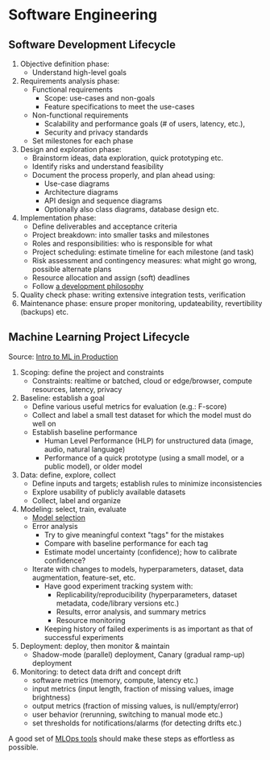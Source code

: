 # Software Engineering

## Software Development Lifecycle

1. Objective definition phase:
   - Understand high-level goals
1. Requirements analysis phase:
   - Functional requirements
     - Scope: use-cases and non-goals
     - Feature specifications to meet the use-cases
   - Non-functional requirements
     - Scalability and performance goals (# of users, latency, etc.),
     - Security and privacy standards
   - Set milestones for each phase
1. Design and exploration phase:
   - Brainstorm ideas, data exploration, quick prototyping etc.
   - Identify risks and understand feasibility
   - Document the process properly, and plan ahead using:
     - Use-case diagrams
     - Architecture diagrams
     - API design and sequence diagrams
     - Optionally also class diagrams, database design etc.
1. Implementation phase:
   - Define deliverables and acceptance criteria
   - Project breakdown: into smaller tasks and milestones
   - Roles and responsibilities: who is responsible for what
   - Project scheduling: estimate timeline for each milestone (and task)
   - Risk assessment and contingency measures: what might go wrong, possible alternate plans
   - Resource allocation and assign (soft) deadlines
   - Follow [a development philosophy][sw-dev-phils]
1. Quality check phase: writing extensive integration tests, verification
1. Maintenance phase: ensure proper monitoring, updateability, revertibility (backups) etc.

[sw-dev-phils]: https://en.wikipedia.org/wiki/List_of_software_development_philosophies

## Machine Learning Project Lifecycle

Source: [Intro to ML in Production](https://www.coursera.org/learn/introduction-to-machine-learning-in-production)

1. Scoping: define the project and constraints
   - Constraints: realtime or batched, cloud or edge/browser, compute resources, latency, privacy
1. Baseline: establish a goal
   - Define various useful metrics for evaluation (e.g.: F-score)
   - Collect and label a small test dataset for which the model must do well on
   - Establish baseline performance
     - Human Level Performance (HLP) for unstructured data (image, audio, natural language)
     - Performance of a quick prototype (using a small model, or a public model), or older model
1. Data: define, explore, collect
   - Define inputs and targets; establish rules to minimize inconsistencies
   - Explore usability of publicly available datasets
   - Collect, label and organize
1. Modeling: select, train, evaluate
   - [Model selection](./ml-concepts.md#model-selection)
   - Error analysis
     - Try to give meaningful context "tags" for the mistakes
     - Compare with baseline performance for each tag
     - Estimate model uncertainty (confidence); how to calibrate confidence?
   - Iterate with changes to models, hyperparameters, dataset, data augmentation, feature-set, etc.
     - Have good experiment tracking system with:
       - Replicability/reproducibility (hyperparameters, dataset metadata, code/library versions etc.)
       - Results, error analysis, and summary metrics
       - Resource monitoring
     - Keeping history of failed experiments is as important as that of successful experiments
1. Deployment: deploy, then monitor & maintain
   - Shadow-mode (parallel) deployment, Canary (gradual ramp-up) deployment
1. Monitoring: to detect data drift and concept drift
   - software metrics (memory, compute, latency etc.)
   - input metrics (input length, fraction of missing values, image brightness)
   - output metrics (fraction of missing values, is null/empty/error)
   - user behavior (rerunning, switching to manual mode etc.)
   - set thresholds for notifications/alarms (for detecting drifts etc.)

A good set of [MLOps tools](./2023-05.md#mlops-tools) should make these steps as effortless as possible.
